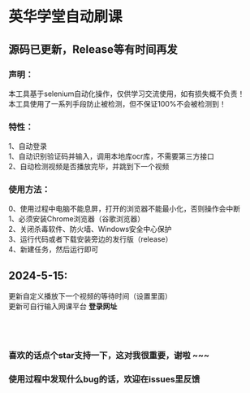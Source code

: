 # 英华学堂自动刷课

## 源码已更新，Release等有时间再发
### 声明：
本工具基于selenium自动化操作，仅供学习交流使用，如有损失概不负责！<br>
本工具使用了一系列手段防止被检测，但不保证100%不会被检测到！

### 特性：
1、自动登录<br>
1、自动识别验证码并输入，调用本地库ocr库，不需要第三方接口<br>
2、自动检测视频是否播放完毕，并跳到下一个视频

### 使用方法：
0、使用过程中电脑不能息屏，打开的浏览器不能最小化，否则操作会中断<br>
1、必须安装Chrome浏览器（谷歌浏览器）<br>
2、关闭杀毒软件、防火墙、Windows安全中心保护<br>
3、运行代码或者下载安装旁边的发行版（release）<br>
4、新建任务，然后运行即可

## 2024-5-15:<br>
更新自定义播放下一个视频的等待时间（设置里面）<br>
更新可自行输入网课平台 <strong>登录网址<strong><br>
<br>
<br>
<br>
### 喜欢的话点个star支持一下，这对我很重要，谢啦 ~~~
### 使用过程中发现什么bug的话，欢迎在issues里反馈





